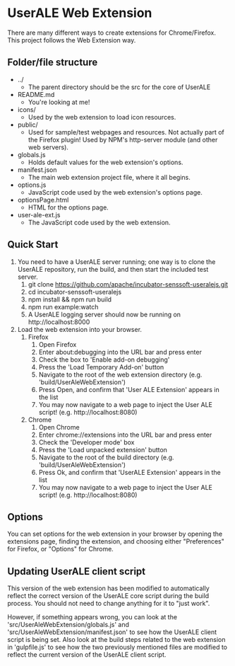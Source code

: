 # UserALE Web Extension

There are many different ways to create extensions for Chrome/Firefox. This project follows the Web Extension way.

## Folder/file structure

* ../
    * The parent directory should be the src for the core of UserALE
* README.md
    * You're looking at me!
* icons/
    * Used by the web extension to load icon resources.
* public/
    * Used for sample/test webpages and resources. Not actually part of the Firefox plugin! Used by NPM's http-server module (and other web servers).
* globals.js
    * Holds default values for the web extension's options.
* manifest.json 
    * The main web extension project file, where it all begins.
* options.js
    * JavaScript code used by the web extension's options page.
* optionsPage.html
    * HTML for the options page.
* user-ale-ext.js
    * The JavaScript code used by the web extension.

## Quick Start

1. You need to have a UserALE server running; one way is to clone the UserALE repository, run the build, and then start the included test server.
    1. git clone https://github.com/apache/incubator-senssoft-useralejs.git
    1. cd incubator-senssoft-useralejs
    1. npm install && npm run build
    1. npm run example:watch
    1. A UserALE logging server should now be running on http://localhost:8000
1. Load the web extension into your browser.
    1. Firefox
        1. Open Firefox
        1. Enter about:debugging into the URL bar and press enter
        1. Check the box to 'Enable add-on debugging'
        1. Press the 'Load Temporary Add-on' button
        1. Navigate to the root of the web extension directory (e.g. 'build/UserAleWebExtension')
        1. Press Open, and confirm that 'User ALE Extension' appears in the list
        1. You may now navigate to a web page to inject the User ALE script! (e.g. http://localhost:8080)
    1. Chrome
        1. Open Chrome
        1. Enter chrome://extensions into the URL bar and press enter
        1. Check the 'Developer mode' box
        1. Press the 'Load unpacked extension' button
        1. Navigate to the root of the build directory (e.g. 'build/UserAleWebExtension')
        1. Press Ok, and confirm that 'UserALE Extension' appears in the list
        1. You may now navigate to a web page to inject the User ALE script! (e.g. http://localhost:8080)

        
## Options

You can set options for the web extension in your browser by opening the extensions page, finding the extension, and choosing either "Preferences" for Firefox, or "Options" for Chrome.
    
## Updating UserALE client script

This version of the web extension has been modified to automatically reflect the correct version of the UserALE core script during the build process. You should not need to change anything for it to "just work".

However, if something appears wrong, you can look at the 'src/UserAleWebExtension/globals.js' and 'src/UserAleWebExtension/manifest.json' to see how the UserALE client script is being set. Also look at the build steps related to the web extension in 'gulpfile.js' to see how the two previously mentioned files are modified to reflect the current version of the UserALE client script.